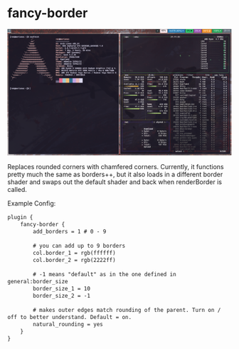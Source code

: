 # fancy-border

<div align = center>

<img src="screenshot.png">

<br>

<div align = left>

Replaces rounded corners with chamfered corners. Currently, it functions pretty much the same as borders++, but it also loads in a different border shader and swaps out the default shader and back when renderBorder is called.  

Example Config:
```
plugin {
    fancy-border {
        add_borders = 1 # 0 - 9

        # you can add up to 9 borders
        col.border_1 = rgb(ffffff)
        col.border_2 = rgb(2222ff)

        # -1 means "default" as in the one defined in general:border_size
        border_size_1 = 10
        border_size_2 = -1

        # makes outer edges match rounding of the parent. Turn on / off to better understand. Default = on.
        natural_rounding = yes
    }
}
```
